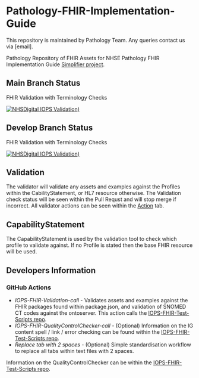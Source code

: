 # Pathology-FHIR-Implementation-Guide
This repository is maintained by Pathology Team. Any queries contact us via [email].

Pathology Repository of FHIR Assets for NHSE Pathology FHIR Implementation Guide [Simplifier project](https://simplifier.net/Pathology/~guides).


## Main Branch Status

FHIR Validation with Terminology Checks 

 [![NHSDigital IOPS Validation)](https://github.com/NHSDigital/Pathology-FHIR-Implementation-Guide/actions/workflows/terminology.yml/badge.svg)](https://github.com/NHSDigital/Pathology-FHIR-Implementation-Guide/actions/workflows/terminology.yml)

## Develop Branch Status

FHIR Validation with Terminology Checks 

 [![NHSDigital IOPS Validation)](https://github.com/NHSDigital/Pathology-FHIR-Implementation-Guide/actions/workflows/terminology.yml/badge.svg?branch=develop)](https://github.com/NHSDigital/Pathology-FHIR-Implementation-Guide/actions/workflows/terminology.yml?branch=develop)

## Validation
The validator will validate any assets and examples against the Profiles within the CabilityStatement, or HL7 resource otherwise. The Validation check status will be seen within the Pull Requst and will stop merge if incorrect. All validator actions can be seen within the [Action]([England-Pathology-Conformance](https://github.com/NHSDigital/Pathology-FHIR-Implementation-Guide/actions)) tab. 

## CapabilityStatement
The CapabilityStatement is used by the validation tool to check which profile to validate against. If no Profile is stated then the base FHIR resource will be used.

## Developers Information
### GitHub Actions
- *IOPS-FHIR-Validation-call* - Validates assets and examples against the FHIR packages found within package.json, and validation of SNOMED CT codes against the ontoserver. This action calls the [IOPS-FHIR-Test-Scripts repo](https://github.com/NHSDigital/IOPS-FHIR-Test-Scripts/tree/main).
- *IOPS-FHIR-QualityControlChecker-call* - (Optional) Information on the IG content spell / link / error checking can be found within the [IOPS-FHIR-Test-Scripts repo](https://github.com/NHSDigital/IOPS-FHIR-Test-Scripts/tree/main/IGPageContentValidator).
- *Replace tab with 2 spaces* - (Optional) Simple standardisation workflow to replace all tabs within text files with 2 spaces.

Information on the QualityControlChecker can be within the [IOPS-FHIR-Test-Scripts repo](https://github.com/NHSDigital/IOPS-FHIR-Test-Scripts/tree/main/QualityControlChecker).
